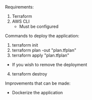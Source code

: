 Requirements:
1) Terraform
2) AWS CLI
    * Must be configured

Commands to deploy the application:
1) terraform init
2) terraform plan -out "plan.tfplan"
3) terraform apply "plan.tfplan"
* If you wish to remove the deployment
4) terraform destroy

Improvements that can be made:
* Dockerize the application